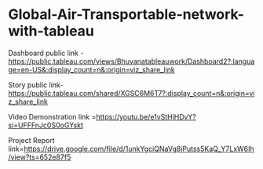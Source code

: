 # Global-Air-Transportable-network-with-tableau


Dashboard public link -https://public.tableau.com/views/Bhuvanatableauwork/Dashboard2?:language=en-US&:display_count=n&:origin=viz_share_link

Story public link-https://public.tableau.com/shared/XGSC6M6T7?:display_count=n&:origin=viz_share_link

Video Demonstration link =https://youtu.be/e1vStHjHDvY?si=UFFFnJc0S0oGYskt

Project Report link=https://drive.google.com/file/d/1unkYgciQNaVg8iPutss5KaQ_Y7LxW6Ih/view?ts=652e87f5
